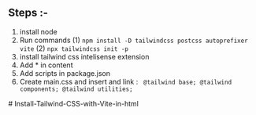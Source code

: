 ## Steps :- 
1. install node
2. Run commands
  (1) `npm install -D tailwindcss postcss autoprefixer vite`
  (2) `npx tailwindcss init -p`
3. install tailwind css intelisense extension
4. Add * in content
5. Add scripts in package.json
6. Create main.css and insert and link :
      ` @tailwind base;
        @tailwind components;
        @tailwind utilities;` 
           
           

#   I n s t a l l - T a i l w i n d - C S S - w i t h - V i t e - i n - h t m l 
 
 
